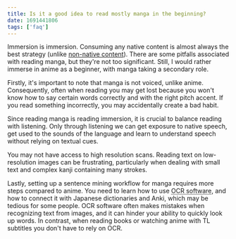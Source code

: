 ```yaml
---
title: Is it a good idea to read mostly manga in the beginning?
date: 1691441806
tags: ['faq']
---
```


Immersion is immersion.
Consuming any native content is almost always the best strategy
(unlike [non-native content](what-do-you-think-about-graded-readers.html)).
There are some pitfalls associated with reading manga,
but they're not too significant.
Still, I would rather immerse in anime as a beginner,
with manga taking a secondary role.

Firstly,
it's important to note that manga is not voiced, unlike anime.
Consequently,
often when reading you may get lost
because you won't know how to say certain words correctly and with the right pitch accent.
If you read something incorrectly, you may accidentally create a bad habit.

Since reading manga is reading immersion,
it is crucial to balance reading with listening.
Only through listening we can get exposure to native speech,
get used to the sounds of the language
and learn to understand speech without relying on textual cues.

You may not have access to high resolution scans.
Reading text on low-resolution images can be frustrating,
particularly when dealing with small text and complex kanji containing many strokes.

Lastly,
setting up a sentence mining workflow for manga
requires more steps compared to anime.
You need to learn how to use <abbr title="Optical character recognition">OCR software</abbr>,
and how to connect it with Japanese dictionaries and Anki,
which may be tedious for some people.
OCR software often makes mistakes when recognizing text from images,
and it can hinder your ability to quickly look up words.
In contrast,
when reading books or watching anime with TL subtitles
you don't have to rely on OCR.
